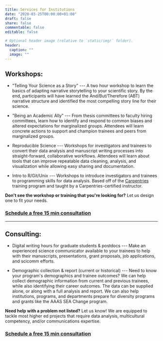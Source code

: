 ```yaml
---
title: Services for Institutions
date: "2020-03-25T00:00:00+01:00"
draft: false
share: false
commentable: false
editable: false

# Optional header image (relative to `static/img/` folder).
header:
  caption: ""
  image: ""
---
```


## Workshops:	


* "Telling Your Science as a Story" --- A two hour workshop to learn the basics of adapting narrative storytelling to your scientific story. By the end, participants will have learned the And/But/Therefore (ABT) narrative structure and identified the most compelling story line for their science.

* "Being an Academic Ally" --- From thesis committees to faculty hiring committees, learn how to identify and respond to common biases and altered expectations for marginalized groups. Attendees will learn concrete actions to support and champion trainees and peers from marginalized groups.

* Reproducible Science --- Workshops for investigators and trainees to convert their data analysis and manuscript writing processes into straight-forward, collaborative workflows. Attendees will learn about tools that can improve repeatable data cleaning, analysis, and visualization while allowing easy sharing and documentation.

* Intro to R/Git/Unix --- Workshops to introduce investigators and trainees to programming skills for data analysis. Based off of the [Carpentries](https://carpentries.org/) training program and taught by a Carpentries-certified instructor.
	
**Don't see the workshop or training that you're looking for?** Let us design one to fit your needs.

### [Schedule a free 15 min consultation](https://calendly.com/alliance_scc/free-consult)

----
	
## Consulting:	


* Digital writing hours for graduate students & postdocs --- Make an experienced science communicator available to your trainees to help with their manuscripts, presentations, grant proposals, job applications, and scicomm efforts. 

* Demographic collection & report (current or historical) --- Need to know your program's demographics and trainee outcomes? We can help collect demographic information from current and previous trainees, while also identifying their career outcomes. The data can be supplied alone, or along with a full analysis and report. We can also help institutions, programs, and departments prepare for diversity programs and grants like the AAAS SEA Change program.

**Need help with a problem not listed?** Let us know! We are equipped to tackle most higher ed projects that require data analysis, multicultural competency, and/or communications expertise.

### [Schedule a free 15 min consultation](https://calendly.com/alliance_scc/free-consult)